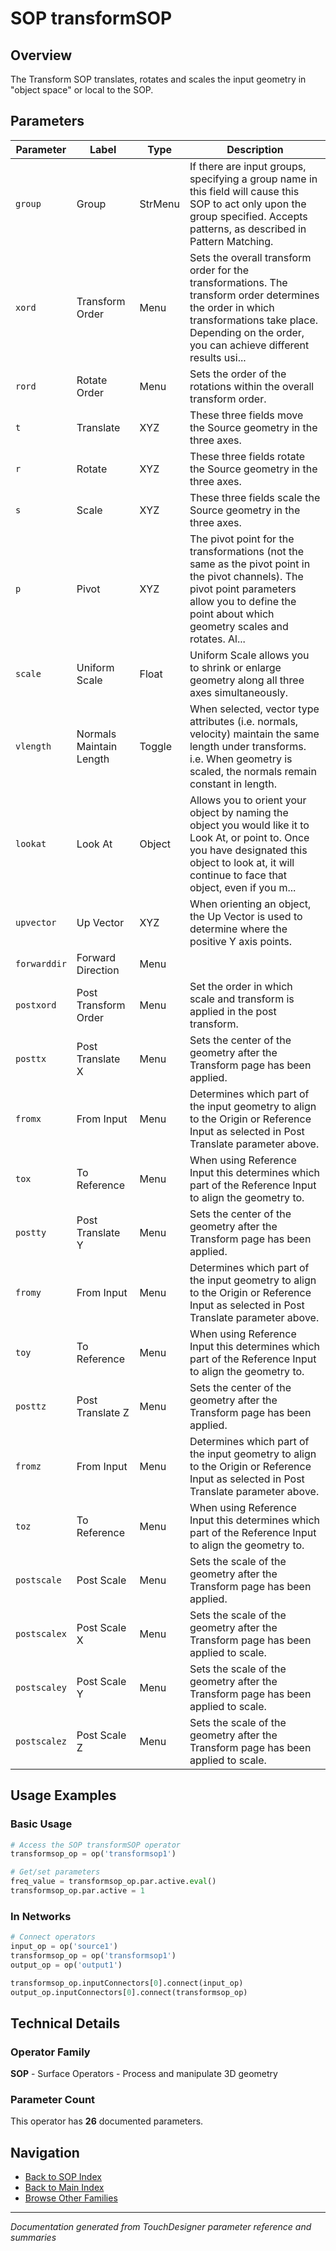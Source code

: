 # SOP transformSOP

## Overview

The Transform SOP translates, rotates and scales the input geometry in "object space" or local to the SOP.

## Parameters

| Parameter | Label | Type | Description |
|-----------|-------|------|-------------|
| `group` | Group | StrMenu | If there are input groups, specifying a group name in this field will cause this SOP to act only upon the group specified. Accepts patterns, as described in Pattern Matching. |
| `xord` | Transform Order | Menu | Sets the overall transform order for the transformations. The transform order determines the order in which transformations take place. Depending on the order, you can achieve different results usi... |
| `rord` | Rotate Order | Menu | Sets the order of the rotations within the overall transform order. |
| `t` | Translate | XYZ | These three fields move the Source geometry in the three axes. |
| `r` | Rotate | XYZ | These three fields rotate the Source geometry in the three axes. |
| `s` | Scale | XYZ | These three fields scale the Source geometry in the three axes. |
| `p` | Pivot | XYZ | The pivot point for the transformations (not the same as the pivot point in the pivot channels). The pivot point parameters allow you to define the point about which geometry scales and rotates. Al... |
| `scale` | Uniform Scale | Float | Uniform Scale allows you to shrink or enlarge geometry along all three axes simultaneously. |
| `vlength` | Normals Maintain Length | Toggle | When selected, vector type attributes (i.e. normals, velocity) maintain the same length under transforms. i.e. When geometry is scaled, the normals remain constant in length. |
| `lookat` | Look At | Object | Allows you to orient your object by naming the object you would like it to Look At, or point to. Once you have designated this object to look at, it will continue to face that object, even if you m... |
| `upvector` | Up Vector | XYZ | When orienting an object, the Up Vector is used to determine where the positive Y axis points. |
| `forwarddir` | Forward Direction | Menu |  |
| `postxord` | Post Transform Order | Menu | Set the order in which scale and transform is applied in the post transform. |
| `posttx` | Post Translate X | Menu | Sets the center of the geometry after the Transform page has been applied. |
| `fromx` | From Input | Menu | Determines which part of the input geometry to align to the Origin or Reference Input as selected in Post Translate parameter above. |
| `tox` | To Reference | Menu | When using Reference Input this determines which part of the Reference Input to align the geometry to. |
| `postty` | Post Translate Y | Menu | Sets the center of the geometry after the Transform page has been applied. |
| `fromy` | From Input | Menu | Determines which part of the input geometry to align to the Origin or Reference Input as selected in Post Translate parameter above. |
| `toy` | To Reference | Menu | When using Reference Input this determines which part of the Reference Input to align the geometry to. |
| `posttz` | Post Translate Z | Menu | Sets the center of the geometry after the Transform page has been applied. |
| `fromz` | From Input | Menu | Determines which part of the input geometry to align to the Origin or Reference Input as selected in Post Translate parameter above. |
| `toz` | To Reference | Menu | When using Reference Input this determines which part of the Reference Input to align the geometry to. |
| `postscale` | Post Scale | Menu | Sets the scale of the geometry after the Transform page has been applied. |
| `postscalex` | Post Scale X | Menu | Sets the scale of the geometry after the Transform page has been applied to scale. |
| `postscaley` | Post Scale Y | Menu | Sets the scale of the geometry after the Transform page has been applied to scale. |
| `postscalez` | Post Scale Z | Menu | Sets the scale of the geometry after the Transform page has been applied to scale. |

## Usage Examples

### Basic Usage

```python
# Access the SOP transformSOP operator
transformsop_op = op('transformsop1')

# Get/set parameters
freq_value = transformsop_op.par.active.eval()
transformsop_op.par.active = 1
```

### In Networks

```python
# Connect operators
input_op = op('source1')
transformsop_op = op('transformsop1')
output_op = op('output1')

transformsop_op.inputConnectors[0].connect(input_op)
output_op.inputConnectors[0].connect(transformsop_op)
```

## Technical Details

### Operator Family

**SOP** - Surface Operators - Process and manipulate 3D geometry

### Parameter Count

This operator has **26** documented parameters.

## Navigation

- [Back to SOP Index](../SOP/SOP_INDEX.md)
- [Back to Main Index](../OPERATORS_INDEX.md)
- [Browse Other Families](../OPERATORS_INDEX.md#quick-navigation)

---
*Documentation generated from TouchDesigner parameter reference and summaries*
